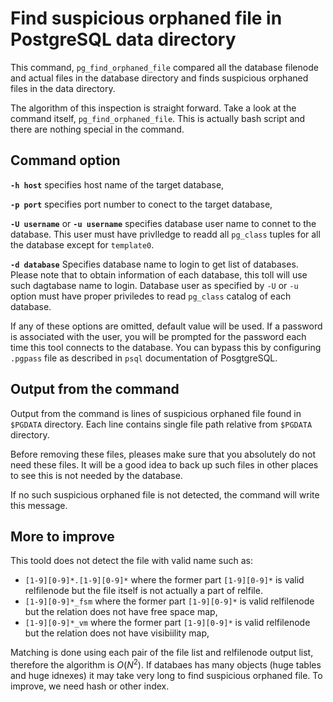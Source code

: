 # Find suspicious orphaned file in PostgreSQL data directory

This command, `pg_find_orphaned_file` compared all the database filenode and actual files in the database directory and finds suspicious orphaned files in the data directory.

The algorithm of this inspection is straight forward.  Take a look at the command itself, `pg_find_orphaned_file`.  This is actually bash script and there are nothing special in the command.

## Command option

**`-h host`** specifies host name of the target database,

**`-p port`** specifies port number to conect to the target database,

**`-U username`** or **`-u username`** specifies database user name to connet to the database.   This user must have privlledge to readd all `pg_class` tuples for all the database except for `template0`.

**`-d database`** Specifies database name to login to get list of databases.   Please note that to obtain information of each database, this toll will use such dagtabase name to login.   Database user as specified by `-U` or `-u` option must have proper priviledes to read `pg_class` catalog of each database.

If any of these options are omitted, default value will be used.   If a password is associated with the user, you will be prompted for the password each time this tool connects to the database.   You can bypass this by configuring `.pgpass` file as described in `psql` documentation of PosgtgreSQL.

## Output from the command

Output from the command is lines of suspicious orphaned file found in `$PGDATA` directory.   Each line contains single file path relative from `$PGDATA` directory.

Before removing these files, pleases make sure that you absolutely do not need these files.   It will be a good idea to back up such files in other places to see this is not needed by the database.

If no such suspicious orphaned file is not detected, the command will write this message.

## More to improve

This toold does not detect the file with valid name such as:

* `[1-9][0-9]*.[1-9][0-9]*` where the former part `[1-9][0-9]*` is valid relfilenode but the file itself is not actually a part of relfile.
* `[1-9][0-9]*_fsm` where the former part `[1-9][0-9]*` is valid relfilenode but the relation does not have free space map,
* `[1-9][0-9]*_vm` where the former part `[1-9][0-9]*` is valid relfilenode but the relation does not have visibiility map,

Matching is done using each pair of the file list and relfilenode output list, therefore the algorithm is $O(N^2)$.
If databaes has many objects (huge tables and huge idnexes) it may take very long to find suspicious orphaned file.
To improve, we need hash or other index.

